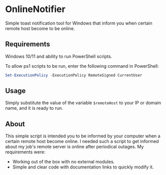 # OnlineNotifier
Simple toast notification tool for Windows that inform you when certain remote host become to be online.


## Requirements
Windows 10/11 and ability to run PowerShell scripts.

To allow ps1 scripts to be run, enter the following command in PowerShell:
```powershell
Set-ExecutionPolicy -ExecutionPolicy RemoteSigned CurrentUser
```

## Usage
Simply substitute the value of the variable `$remoteHost` to your IP or domain name, and it is ready to run.


## About
This simple script is intended you to be informed by your computer when a certain remote host become online.
I needed such a script to get informed about my job's remote server is online after periodical outages.
My requirements were:
 * Working out of the box with no external modules.
 * Simple and clear code with documentation links to quickly modify it.